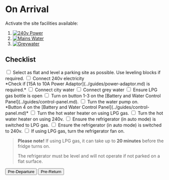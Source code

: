 ﻿<link href="../styles/custom.css" rel="stylesheet" />
<script src="https://code.jquery.com/jquery-3.6.0.min.js"></script>
<script>
    $(function(){
        $('.checklistToggler').each(function(i, el){
            var toggler = $(el);
            var togglerTarget = toggler.data('target');
            // initialise
            updateToggleState(toggler, false);  
            stripeChecklistItems();
            // click handler
            toggler.on('click', function(e){
                var isActive = !toggler.data('isActive');
                updateToggleState(toggler, isActive);  
                stripeChecklistItems();
                e.preventDefault();
            })
        });
        function updateToggleState(toggler, isActive) {
            toggler.data('isActive', isActive);
            var togglerTarget = toggler.data('target');
            if (isActive) {
                $('label.'+togglerTarget+'-Y').show();
                $('label.'+togglerTarget+'-N').hide();
                toggler.addClass('active');
            }
            else {
                $('label.'+togglerTarget+'-N').show();
                $('label.'+togglerTarget+'-Y').hide();
                toggler.removeClass('active');
            }
        }
        function stripeChecklistItems() {
            $('.checklistContainer label').removeClass('alt');
            $('.checklistContainer label:visible:odd').addClass('alt');
        }
    });
</script>

# On Arrival

Activate the site facilities available:

<ol class="togglelist">
    <li>
        <a href="#" title="Toggle 240v power" class="checklistToggler" data-target="power"><img src="https://cdn0.iconfinder.com/data/icons/mixicons/512/power-512.png" alt="240v Power" /></a>
    </li>
    <li>
        <a href="#" title="Toggle mains water" class="checklistToggler" data-target="water"><img src="https://cdn3.iconfinder.com/data/icons/real-estate-174/65/28-512.png" alt="Mains Water" /></a>
    </li>
    <li>
        <a href="#" title="Toggle greywater" class="checklistToggler" data-target="greywater"><img src="https://cdn0.iconfinder.com/data/icons/ecology-4/154/eco-ecology-drow-water-clean-512.png" alt="Greywater" /></a>
    </li>
</ol>

## Checklist

<div class="checklistContainer">
<label><input type="checkbox" /> Select as flat and level a parking site as possible. Use leveling blocks if
required.</label>
<label class="power-Y"><input type="checkbox" /> Connect 240v electricity <br />
*Check if [15A to 10A Power Adaptor](../guides/power-adaptor.md) is required.*</label>
<label class="water-Y"><input type="checkbox" /> Connect city water </label>
<label class="greywater-Y"><input type="checkbox" /> Connect grey water </label>
<label><input type="checkbox" /> Ensure LPG gas bottle is open</label>
<label><input type="checkbox" /> Turn on button 1-3 on the [Battery and Water Control Panel](../guides/control-panel.md).</label>
<label class="water-N"><input type="checkbox" /> Turn the water pump on.<br/>
*Button 4 on the [Battery and Water Control Panel](../guides/control-panel.md)*
</label>
<label class="power-N"><input type="checkbox" /> Turn the hot water heater on using LPG gas.</label>
<label class="power-Y"><input type="checkbox" /> Turn the hot water heater on using 240v.</label>
<label class="power-N"><input type="checkbox" /> Ensure the refrigerator (in auto mode) is switched to LPG gas.</label>
<label class="power-Y"><input type="checkbox" /> Ensure the refrigerator (in auto mode) is switched to 240v.</label>
<label><input type="checkbox" /> If using LPG gas, turn the refrigerator fan on.</label>
</div>

> **Please note!** If using LPG gas, it can take up to **20 minutes** before the fridge turns on. 
>
> The refrigerator must be level and will not operate if not parked on a flat surface.

<a href="pre-departure.html"><button class="nav-button"><i class="arrow arrow-left"></i> Pre-Departure</button></a>
<a href="pre-return.html" class="right"><button class="nav-button">Pre-Return <i class="arrow arrow-right"></i></button></a>